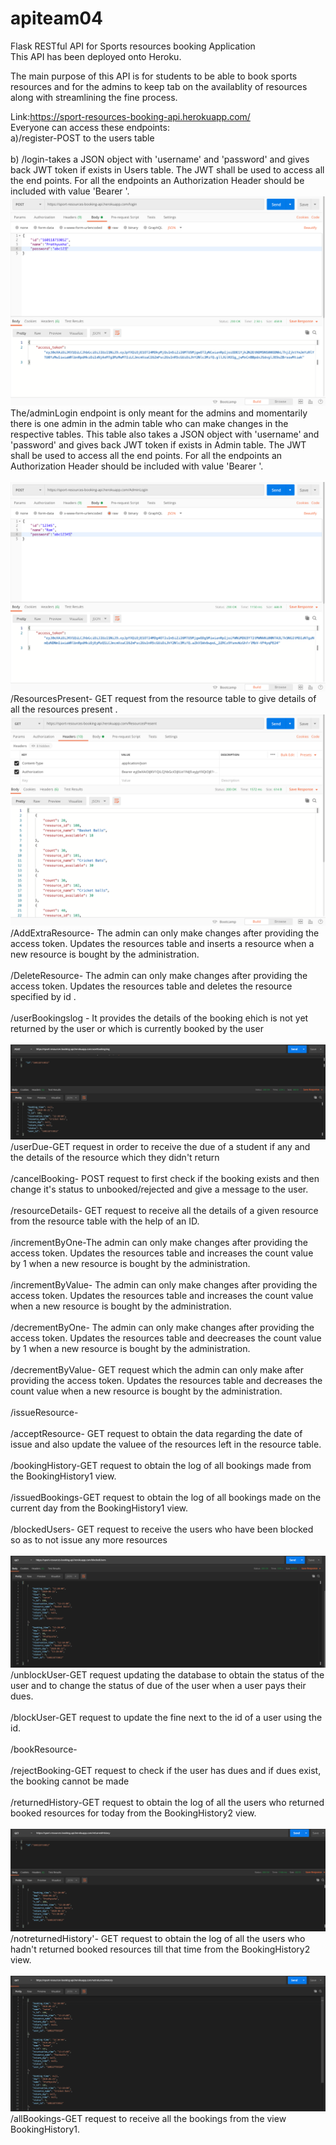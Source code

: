 # apiteam04

Flask RESTful API for Sports resources booking Application<br>
This API has been deployed onto Heroku.<br>

The main purpose of this API is for students to be able to book sports resources and for the admins to keep tab on the availablity of resources along with streamlining the fine process.<br>

Link:https://sport-resources-booking-api.herokuapp.com/<br>
Everyone can access these endpoints:<br>
a)/register-POST to the users table<br><br>
b) /login-takes a JSON object with 'username' and 'password' and gives back JWT token if exists in Users table. The JWT shall be used to access all the end points. For all the endpoints an Authorization Header should be included with value 'Bearer '.<br>
![](https://github.com/AnnanyaV/apiteam04/blob/master/resources/images/Screenshot%202020-06-22%20at%2012.30.28%20PM.png)<br>
The/adminLogin endpoint is only meant for the admins and momentarily there is one admin in the admin table who can make changes in the respective tables. This table also takes a JSON object with 'username' and 'password' and gives back JWT token if exists in Admin table. The JWT shall be used to access all the end points. For all the endpoints an Authorization Header should be included with value 'Bearer '.<br><br>
![](https://github.com/AnnanyaV/apiteam04/blob/master/resources/images/Screenshot%202020-06-22%20at%2012.27.45%20PM.png)<br>
/ResourcesPresent- GET request from the resource table to give details of  all the resources present .<br>
![](https://github.com/AnnanyaV/apiteam04/blob/master/resources/images/Screenshot%202020-06-22%20at%2012.35.34%20PM.png)<br>
/AddExtraResource- The admin can only make changes after providing the access token. Updates the resources table and inserts a resource when a new resource is bought by the administration.<br><br>
/DeleteResource-  The admin can only make changes after providing the access token. Updates the resources table and  deletes the resource specified by id .<br><br>
/userBookingslog - It provides the details of the booking ehich is not yet returned by the user or which is currently booked by the user<br><br>
![](https://github.com/AnnanyaV/apiteam04/blob/master/resources/images/Screenshot%20(225).png)
/userDue-GET request in order to receive the due of a student if any and the details of the resource which they didn't return <br><br>
/cancelBooking- POST request to first check if the booking exists and then change it's status to unbooked/rejected and give a message to the user.<br><br>
/resourceDetails- GET request to receive all the details of a given resource from the resource table with the help of an ID.<br><br>
/incrementByOne-The admin can only make changes after providing the access token. Updates the resources table and increases the count value by 1 when a new resource is bought by the administration.<br><br>
/incrementByValue- The admin can only make changes after providing the access token. Updates the resources table and increases the count value when a new resource is bought by the administration.<br><br>
/decrementByOne- The admin can only make changes after providing the access token. Updates the resources table and deecreases the count value by 1 when a new resource is bought by the administration.<br><br>
/decrementByValue- GET request which the admin can only make after providing the access token. Updates the resources table and decreases the count value when a new resource is bought by the administration.<br><br>
/issueResource-<br><br>
/acceptResource- GET request to obtain the data regarding the date of issue and also update the valuee of the resources left in the resource table.<br><br>
/bookingHistory-GET request to obtain the log of all bookings made from the BookingHistory1 view.<br><br>
/issuedBookings-GET request to obtain the log of all bookings made on the current day from the BookingHistory1 view.<br><br>
/blockedUsers- GET request to receive the users who have been blocked so as to not issue any more resources<br><br>
![](https://github.com/AnnanyaV/apiteam04/blob/master/resources/images/Screenshot%20(231).png)
/unblockUser-GET request updating the database to obtain the status of the user and to change the status of due of the user when a user pays their dues. <br><br>
/blockUser-GET request to update the fine next to the id of a user using the id.<br><br>
/bookResource-<br><br>
/rejectBooking-GET request to check if the user has dues and if dues exist, the booking cannot be made <br><br>
/returnedHistory-GET request to obtain the log of all the users who returned booked resources for today from the BookingHistory2 view.<br><br>
![](https://github.com/AnnanyaV/apiteam04/blob/master/resources/images/Screenshot%20(227).png)
/notreturnedHistory'- GET request to obtain the log of all the users who hadn't returned booked resources till that time from the BookingHistory2 view.<br><br>
![](https://github.com/AnnanyaV/apiteam04/blob/master/resources/images/Screenshot%20(229).png)
/allBookings-GET request to receive all the bookings from the view BookingHistory1.<br><br>


